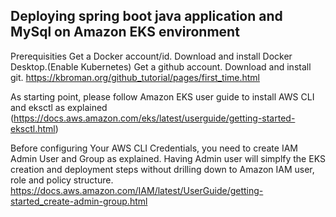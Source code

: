 ## Deploying spring boot java application and MySql on Amazon EKS environment
Prerequisities 
Get a Docker account/id.
Download and install Docker Desktop.(Enable Kubernetes)
Get a github account.
Download and install git.
https://kbroman.org/github_tutorial/pages/first_time.html


As starting point, please follow Amazon EKS user guide to install AWS CLI and eksctl as explained
(https://docs.aws.amazon.com/eks/latest/userguide/getting-started-eksctl.html)

Before configuring Your AWS CLI Credentials, you need to create IAM Admin User and Group as explained. Having Admin user will simplfy the EKS creation and deployment steps without drilling down to Amazon IAM user, role and policy structure. 
https://docs.aws.amazon.com/IAM/latest/UserGuide/getting-started_create-admin-group.html
